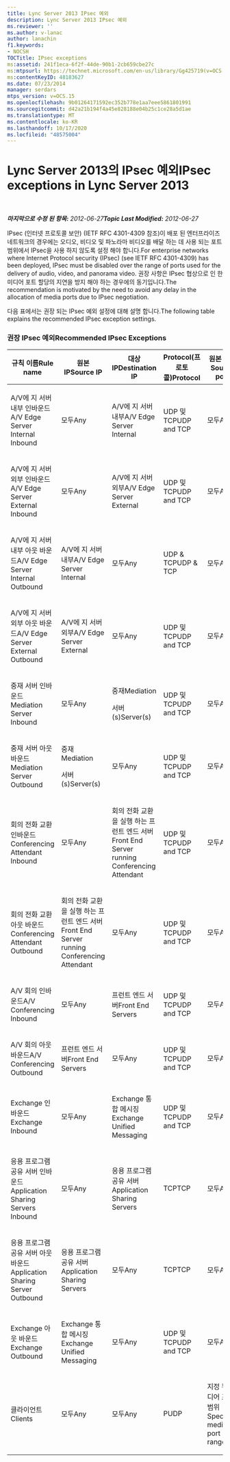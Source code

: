 ```yaml
---
title: Lync Server 2013 IPsec 예외
description: Lync Server 2013 IPsec 예외
ms.reviewer: ''
ms.author: v-lanac
author: lanachin
f1.keywords:
- NOCSH
TOCTitle: IPsec exceptions
ms:assetid: 241f1eca-6f2f-44de-90b1-2cb659cbe27c
ms:mtpsurl: https://technet.microsoft.com/en-us/library/Gg425719(v=OCS.15)
ms:contentKeyID: 48183627
ms.date: 07/23/2014
manager: serdars
mtps_version: v=OCS.15
ms.openlocfilehash: 9b01264171592ec352b778e1aa7eee5861801991
ms.sourcegitcommit: d42a21b194f4a45e828188e04b25c1ce28a5d1ae
ms.translationtype: MT
ms.contentlocale: ko-KR
ms.lasthandoff: 10/17/2020
ms.locfileid: "48575004"
---
```

# <a name="ipsec-exceptions-in-lync-server-2013"></a><span data-ttu-id="9b8b0-103">Lync Server 2013의 IPsec 예외</span><span class="sxs-lookup"><span data-stu-id="9b8b0-103">IPsec exceptions in Lync Server 2013</span></span>

<div data-xmlns="http://www.w3.org/1999/xhtml">

<div class="topic" data-xmlns="http://www.w3.org/1999/xhtml" data-msxsl="urn:schemas-microsoft-com:xslt" data-cs="https://msdn.microsoft.com/">

<div data-asp="https://msdn2.microsoft.com/asp">



</div>

<div id="mainSection">

<div id="mainBody">

<span> </span>

<span data-ttu-id="9b8b0-104">_**마지막으로 수정 된 항목:** 2012-06-27_</span><span class="sxs-lookup"><span data-stu-id="9b8b0-104">_**Topic Last Modified:** 2012-06-27_</span></span>

<span data-ttu-id="9b8b0-105">IPsec (인터넷 프로토콜 보안) (IETF RFC 4301-4309 참조)이 배포 된 엔터프라이즈 네트워크의 경우에는 오디오, 비디오 및 파노라마 비디오를 배달 하는 데 사용 되는 포트 범위에서 IPsec을 사용 하지 않도록 설정 해야 합니다.</span><span class="sxs-lookup"><span data-stu-id="9b8b0-105">For enterprise networks where Internet Protocol security (IPsec) (see IETF RFC 4301-4309) has been deployed, IPsec must be disabled over the range of ports used for the delivery of audio, video, and panorama video.</span></span> <span data-ttu-id="9b8b0-106">권장 사항은 IPsec 협상으로 인 한 미디어 포트 할당의 지연을 방지 해야 하는 경우에의 동기입니다.</span><span class="sxs-lookup"><span data-stu-id="9b8b0-106">The recommendation is motivated by the need to avoid any delay in the allocation of media ports due to IPsec negotiation.</span></span>

<span data-ttu-id="9b8b0-107">다음 표에서는 권장 되는 IPsec 예외 설정에 대해 설명 합니다.</span><span class="sxs-lookup"><span data-stu-id="9b8b0-107">The following table explains the recommended IPsec exception settings.</span></span>

### <a name="recommended-ipsec-exceptions"></a><span data-ttu-id="9b8b0-108">권장 IPsec 예외</span><span class="sxs-lookup"><span data-stu-id="9b8b0-108">Recommended IPsec Exceptions</span></span>

<table style="width:100%;">
<colgroup>
<col style="width: 14%" />
<col style="width: 14%" />
<col style="width: 14%" />
<col style="width: 14%" />
<col style="width: 14%" />
<col style="width: 14%" />
<col style="width: 14%" />
</colgroup>
<thead>
<tr class="header">
<th><span data-ttu-id="9b8b0-109">규칙 이름</span><span class="sxs-lookup"><span data-stu-id="9b8b0-109">Rule name</span></span></th>
<th><span data-ttu-id="9b8b0-110">원본 IP</span><span class="sxs-lookup"><span data-stu-id="9b8b0-110">Source IP</span></span></th>
<th><span data-ttu-id="9b8b0-111">대상 IP</span><span class="sxs-lookup"><span data-stu-id="9b8b0-111">Destination IP</span></span></th>
<th><span data-ttu-id="9b8b0-112">Protocol(프로토콜)</span><span class="sxs-lookup"><span data-stu-id="9b8b0-112">Protocol</span></span></th>
<th><span data-ttu-id="9b8b0-113">원본 포트</span><span class="sxs-lookup"><span data-stu-id="9b8b0-113">Source port</span></span></th>
<th><span data-ttu-id="9b8b0-114">대상 포트</span><span class="sxs-lookup"><span data-stu-id="9b8b0-114">Destination port</span></span></th>
<th><span data-ttu-id="9b8b0-115">인증 요구 사항</span><span class="sxs-lookup"><span data-stu-id="9b8b0-115">Authentication Requirement</span></span></th>
</tr>
</thead>
<tbody>
<tr class="odd">
<td><p><span data-ttu-id="9b8b0-116">A/V에 지 서버 내부 인바운드</span><span class="sxs-lookup"><span data-stu-id="9b8b0-116">A/V Edge Server Internal Inbound</span></span></p></td>
<td><p><span data-ttu-id="9b8b0-117">모두</span><span class="sxs-lookup"><span data-stu-id="9b8b0-117">Any</span></span></p></td>
<td><p><span data-ttu-id="9b8b0-118">A/V에 지 서버 내부</span><span class="sxs-lookup"><span data-stu-id="9b8b0-118">A/V Edge Server Internal</span></span></p></td>
<td><p><span data-ttu-id="9b8b0-119">UDP 및 TCP</span><span class="sxs-lookup"><span data-stu-id="9b8b0-119">UDP and TCP</span></span></p></td>
<td><p><span data-ttu-id="9b8b0-120">모두</span><span class="sxs-lookup"><span data-stu-id="9b8b0-120">Any</span></span></p></td>
<td><p><span data-ttu-id="9b8b0-121">모두</span><span class="sxs-lookup"><span data-stu-id="9b8b0-121">Any</span></span></p></td>
<td><p><span data-ttu-id="9b8b0-122">인증 안 함</span><span class="sxs-lookup"><span data-stu-id="9b8b0-122">Do not authenticate</span></span></p></td>
</tr>
<tr class="even">
<td><p><span data-ttu-id="9b8b0-123">A/V에 지 서버 외부 인바운드</span><span class="sxs-lookup"><span data-stu-id="9b8b0-123">A/V Edge Server External Inbound</span></span></p></td>
<td><p><span data-ttu-id="9b8b0-124">모두</span><span class="sxs-lookup"><span data-stu-id="9b8b0-124">Any</span></span></p></td>
<td><p><span data-ttu-id="9b8b0-125">A/V에 지 서버 외부</span><span class="sxs-lookup"><span data-stu-id="9b8b0-125">A/V Edge Server External</span></span></p></td>
<td><p><span data-ttu-id="9b8b0-126">UDP 및 TCP</span><span class="sxs-lookup"><span data-stu-id="9b8b0-126">UDP and TCP</span></span></p></td>
<td><p><span data-ttu-id="9b8b0-127">모두</span><span class="sxs-lookup"><span data-stu-id="9b8b0-127">Any</span></span></p></td>
<td><p><span data-ttu-id="9b8b0-128">모두</span><span class="sxs-lookup"><span data-stu-id="9b8b0-128">Any</span></span></p></td>
<td><p><span data-ttu-id="9b8b0-129">인증 안 함</span><span class="sxs-lookup"><span data-stu-id="9b8b0-129">Do not authenticate</span></span></p></td>
</tr>
<tr class="odd">
<td><p><span data-ttu-id="9b8b0-130">A/V에 지 서버 내부 아웃 바운드</span><span class="sxs-lookup"><span data-stu-id="9b8b0-130">A/V Edge Server Internal Outbound</span></span></p></td>
<td><p><span data-ttu-id="9b8b0-131">A/V에 지 서버 내부</span><span class="sxs-lookup"><span data-stu-id="9b8b0-131">A/V Edge Server Internal</span></span></p></td>
<td><p><span data-ttu-id="9b8b0-132">모두</span><span class="sxs-lookup"><span data-stu-id="9b8b0-132">Any</span></span></p></td>
<td><p><span data-ttu-id="9b8b0-133">UDP &amp; TCP</span><span class="sxs-lookup"><span data-stu-id="9b8b0-133">UDP &amp; TCP</span></span></p></td>
<td><p><span data-ttu-id="9b8b0-134">모두</span><span class="sxs-lookup"><span data-stu-id="9b8b0-134">Any</span></span></p></td>
<td><p><span data-ttu-id="9b8b0-135">모두</span><span class="sxs-lookup"><span data-stu-id="9b8b0-135">Any</span></span></p></td>
<td><p><span data-ttu-id="9b8b0-136">인증 안 함</span><span class="sxs-lookup"><span data-stu-id="9b8b0-136">Do not authenticate</span></span></p></td>
</tr>
<tr class="even">
<td><p><span data-ttu-id="9b8b0-137">A/V에 지 서버 외부 아웃 바운드</span><span class="sxs-lookup"><span data-stu-id="9b8b0-137">A/V Edge Server External Outbound</span></span></p></td>
<td><p><span data-ttu-id="9b8b0-138">A/V에 지 서버 외부</span><span class="sxs-lookup"><span data-stu-id="9b8b0-138">A/V Edge Server External</span></span></p></td>
<td><p><span data-ttu-id="9b8b0-139">모두</span><span class="sxs-lookup"><span data-stu-id="9b8b0-139">Any</span></span></p></td>
<td><p><span data-ttu-id="9b8b0-140">UDP 및 TCP</span><span class="sxs-lookup"><span data-stu-id="9b8b0-140">UDP and TCP</span></span></p></td>
<td><p><span data-ttu-id="9b8b0-141">모두</span><span class="sxs-lookup"><span data-stu-id="9b8b0-141">Any</span></span></p></td>
<td><p><span data-ttu-id="9b8b0-142">모두</span><span class="sxs-lookup"><span data-stu-id="9b8b0-142">Any</span></span></p></td>
<td><p><span data-ttu-id="9b8b0-143">인증 안 함</span><span class="sxs-lookup"><span data-stu-id="9b8b0-143">Do not authenticate</span></span></p></td>
</tr>
<tr class="odd">
<td><p><span data-ttu-id="9b8b0-144">중재 서버 인바운드</span><span class="sxs-lookup"><span data-stu-id="9b8b0-144">Mediation Server Inbound</span></span></p></td>
<td><p><span data-ttu-id="9b8b0-145">모두</span><span class="sxs-lookup"><span data-stu-id="9b8b0-145">Any</span></span></p></td>
<td><p><span data-ttu-id="9b8b0-146">중재</span><span class="sxs-lookup"><span data-stu-id="9b8b0-146">Mediation</span></span></p>
<p><span data-ttu-id="9b8b0-147">서버 (s)</span><span class="sxs-lookup"><span data-stu-id="9b8b0-147">Server(s)</span></span></p></td>
<td><p><span data-ttu-id="9b8b0-148">UDP 및 TCP</span><span class="sxs-lookup"><span data-stu-id="9b8b0-148">UDP and TCP</span></span></p></td>
<td><p><span data-ttu-id="9b8b0-149">모두</span><span class="sxs-lookup"><span data-stu-id="9b8b0-149">Any</span></span></p></td>
<td><p><span data-ttu-id="9b8b0-150">모두</span><span class="sxs-lookup"><span data-stu-id="9b8b0-150">Any</span></span></p></td>
<td><p><span data-ttu-id="9b8b0-151">인증 안 함</span><span class="sxs-lookup"><span data-stu-id="9b8b0-151">Do not authenticate</span></span></p></td>
</tr>
<tr class="even">
<td><p><span data-ttu-id="9b8b0-152">중재 서버 아웃 바운드</span><span class="sxs-lookup"><span data-stu-id="9b8b0-152">Mediation Server Outbound</span></span></p></td>
<td><p><span data-ttu-id="9b8b0-153">중재</span><span class="sxs-lookup"><span data-stu-id="9b8b0-153">Mediation</span></span></p>
<p><span data-ttu-id="9b8b0-154">서버 (s)</span><span class="sxs-lookup"><span data-stu-id="9b8b0-154">Server(s)</span></span></p></td>
<td><p><span data-ttu-id="9b8b0-155">모두</span><span class="sxs-lookup"><span data-stu-id="9b8b0-155">Any</span></span></p></td>
<td><p><span data-ttu-id="9b8b0-156">UDP 및 TCP</span><span class="sxs-lookup"><span data-stu-id="9b8b0-156">UDP and TCP</span></span></p></td>
<td><p><span data-ttu-id="9b8b0-157">모두</span><span class="sxs-lookup"><span data-stu-id="9b8b0-157">Any</span></span></p></td>
<td><p><span data-ttu-id="9b8b0-158">모두</span><span class="sxs-lookup"><span data-stu-id="9b8b0-158">Any</span></span></p></td>
<td><p><span data-ttu-id="9b8b0-159">인증 안 함</span><span class="sxs-lookup"><span data-stu-id="9b8b0-159">Do not authenticate</span></span></p></td>
</tr>
<tr class="odd">
<td><p><span data-ttu-id="9b8b0-160">회의 전화 교환 인바운드</span><span class="sxs-lookup"><span data-stu-id="9b8b0-160">Conferencing Attendant Inbound</span></span></p></td>
<td><p><span data-ttu-id="9b8b0-161">모두</span><span class="sxs-lookup"><span data-stu-id="9b8b0-161">Any</span></span></p></td>
<td><p><span data-ttu-id="9b8b0-162">회의 전화 교환을 실행 하는 프런트 엔드 서버</span><span class="sxs-lookup"><span data-stu-id="9b8b0-162">Front End Server running Conferencing Attendant</span></span></p></td>
<td><p><span data-ttu-id="9b8b0-163">UDP 및 TCP</span><span class="sxs-lookup"><span data-stu-id="9b8b0-163">UDP and TCP</span></span></p></td>
<td><p><span data-ttu-id="9b8b0-164">모두</span><span class="sxs-lookup"><span data-stu-id="9b8b0-164">Any</span></span></p></td>
<td><p><span data-ttu-id="9b8b0-165">모두</span><span class="sxs-lookup"><span data-stu-id="9b8b0-165">Any</span></span></p></td>
<td><p><span data-ttu-id="9b8b0-166">인증 안 함</span><span class="sxs-lookup"><span data-stu-id="9b8b0-166">Do not authenticate</span></span></p></td>
</tr>
<tr class="even">
<td><p><span data-ttu-id="9b8b0-167">회의 전화 교환 아웃 바운드</span><span class="sxs-lookup"><span data-stu-id="9b8b0-167">Conferencing Attendant Outbound</span></span></p></td>
<td><p><span data-ttu-id="9b8b0-168">회의 전화 교환을 실행 하는 프런트 엔드 서버</span><span class="sxs-lookup"><span data-stu-id="9b8b0-168">Front End Server running Conferencing Attendant</span></span></p></td>
<td><p><span data-ttu-id="9b8b0-169">모두</span><span class="sxs-lookup"><span data-stu-id="9b8b0-169">Any</span></span></p></td>
<td><p><span data-ttu-id="9b8b0-170">UDP 및 TCP</span><span class="sxs-lookup"><span data-stu-id="9b8b0-170">UDP and TCP</span></span></p></td>
<td><p><span data-ttu-id="9b8b0-171">모두</span><span class="sxs-lookup"><span data-stu-id="9b8b0-171">Any</span></span></p></td>
<td><p><span data-ttu-id="9b8b0-172">모두</span><span class="sxs-lookup"><span data-stu-id="9b8b0-172">Any</span></span></p></td>
<td><p><span data-ttu-id="9b8b0-173">인증 안 함</span><span class="sxs-lookup"><span data-stu-id="9b8b0-173">Do not authenticate</span></span></p></td>
</tr>
<tr class="odd">
<td><p><span data-ttu-id="9b8b0-174">A/V 회의 인바운드</span><span class="sxs-lookup"><span data-stu-id="9b8b0-174">A/V Conferencing Inbound</span></span></p></td>
<td><p><span data-ttu-id="9b8b0-175">모두</span><span class="sxs-lookup"><span data-stu-id="9b8b0-175">Any</span></span></p></td>
<td><p><span data-ttu-id="9b8b0-176">프런트 엔드 서버</span><span class="sxs-lookup"><span data-stu-id="9b8b0-176">Front End Servers</span></span></p></td>
<td><p><span data-ttu-id="9b8b0-177">UDP 및 TCP</span><span class="sxs-lookup"><span data-stu-id="9b8b0-177">UDP and TCP</span></span></p></td>
<td><p><span data-ttu-id="9b8b0-178">모두</span><span class="sxs-lookup"><span data-stu-id="9b8b0-178">Any</span></span></p></td>
<td><p><span data-ttu-id="9b8b0-179">모두</span><span class="sxs-lookup"><span data-stu-id="9b8b0-179">Any</span></span></p></td>
<td><p><span data-ttu-id="9b8b0-180">인증 안 함</span><span class="sxs-lookup"><span data-stu-id="9b8b0-180">Do not authenticate</span></span></p></td>
</tr>
<tr class="even">
<td><p><span data-ttu-id="9b8b0-181">A/V 회의 아웃 바운드</span><span class="sxs-lookup"><span data-stu-id="9b8b0-181">A/V Conferencing Outbound</span></span></p></td>
<td><p><span data-ttu-id="9b8b0-182">프런트 엔드 서버</span><span class="sxs-lookup"><span data-stu-id="9b8b0-182">Front End Servers</span></span></p></td>
<td><p><span data-ttu-id="9b8b0-183">모두</span><span class="sxs-lookup"><span data-stu-id="9b8b0-183">Any</span></span></p></td>
<td><p><span data-ttu-id="9b8b0-184">UDP 및 TCP</span><span class="sxs-lookup"><span data-stu-id="9b8b0-184">UDP and TCP</span></span></p></td>
<td><p><span data-ttu-id="9b8b0-185">모두</span><span class="sxs-lookup"><span data-stu-id="9b8b0-185">Any</span></span></p></td>
<td><p><span data-ttu-id="9b8b0-186">모두</span><span class="sxs-lookup"><span data-stu-id="9b8b0-186">Any</span></span></p></td>
<td><p><span data-ttu-id="9b8b0-187">인증 안 함</span><span class="sxs-lookup"><span data-stu-id="9b8b0-187">Do not authenticate</span></span></p></td>
</tr>
<tr class="odd">
<td><p><span data-ttu-id="9b8b0-188">Exchange 인바운드</span><span class="sxs-lookup"><span data-stu-id="9b8b0-188">Exchange Inbound</span></span></p></td>
<td><p><span data-ttu-id="9b8b0-189">모두</span><span class="sxs-lookup"><span data-stu-id="9b8b0-189">Any</span></span></p></td>
<td><p><span data-ttu-id="9b8b0-190">Exchange 통합 메시징</span><span class="sxs-lookup"><span data-stu-id="9b8b0-190">Exchange Unified Messaging</span></span></p></td>
<td><p><span data-ttu-id="9b8b0-191">UDP 및 TCP</span><span class="sxs-lookup"><span data-stu-id="9b8b0-191">UDP and TCP</span></span></p></td>
<td><p><span data-ttu-id="9b8b0-192">모두</span><span class="sxs-lookup"><span data-stu-id="9b8b0-192">Any</span></span></p></td>
<td><p><span data-ttu-id="9b8b0-193">모두</span><span class="sxs-lookup"><span data-stu-id="9b8b0-193">Any</span></span></p></td>
<td><p><span data-ttu-id="9b8b0-194">인증 안 함</span><span class="sxs-lookup"><span data-stu-id="9b8b0-194">Do not authenticate</span></span></p></td>
</tr>
<tr class="even">
<td><p><span data-ttu-id="9b8b0-195">응용 프로그램 공유 서버 인바운드</span><span class="sxs-lookup"><span data-stu-id="9b8b0-195">Application Sharing Servers Inbound</span></span></p></td>
<td><p><span data-ttu-id="9b8b0-196">모두</span><span class="sxs-lookup"><span data-stu-id="9b8b0-196">Any</span></span></p></td>
<td><p><span data-ttu-id="9b8b0-197">응용 프로그램 공유 서버</span><span class="sxs-lookup"><span data-stu-id="9b8b0-197">Application Sharing Servers</span></span></p></td>
<td><p><span data-ttu-id="9b8b0-198">TCP</span><span class="sxs-lookup"><span data-stu-id="9b8b0-198">TCP</span></span></p></td>
<td><p><span data-ttu-id="9b8b0-199">모두</span><span class="sxs-lookup"><span data-stu-id="9b8b0-199">Any</span></span></p></td>
<td><p><span data-ttu-id="9b8b0-200">모두</span><span class="sxs-lookup"><span data-stu-id="9b8b0-200">Any</span></span></p></td>
<td><p><span data-ttu-id="9b8b0-201">인증 안 함</span><span class="sxs-lookup"><span data-stu-id="9b8b0-201">Do not authenticate</span></span></p></td>
</tr>
<tr class="odd">
<td><p><span data-ttu-id="9b8b0-202">응용 프로그램 공유 서버 아웃 바운드</span><span class="sxs-lookup"><span data-stu-id="9b8b0-202">Application Sharing Server Outbound</span></span></p></td>
<td><p><span data-ttu-id="9b8b0-203">응용 프로그램 공유 서버</span><span class="sxs-lookup"><span data-stu-id="9b8b0-203">Application Sharing Servers</span></span></p></td>
<td><p><span data-ttu-id="9b8b0-204">모두</span><span class="sxs-lookup"><span data-stu-id="9b8b0-204">Any</span></span></p></td>
<td><p><span data-ttu-id="9b8b0-205">TCP</span><span class="sxs-lookup"><span data-stu-id="9b8b0-205">TCP</span></span></p></td>
<td><p><span data-ttu-id="9b8b0-206">모두</span><span class="sxs-lookup"><span data-stu-id="9b8b0-206">Any</span></span></p></td>
<td><p><span data-ttu-id="9b8b0-207">모두</span><span class="sxs-lookup"><span data-stu-id="9b8b0-207">Any</span></span></p></td>
<td><p><span data-ttu-id="9b8b0-208">인증 안 함</span><span class="sxs-lookup"><span data-stu-id="9b8b0-208">Do not authenticate</span></span></p></td>
</tr>
<tr class="even">
<td><p><span data-ttu-id="9b8b0-209">Exchange 아웃 바운드</span><span class="sxs-lookup"><span data-stu-id="9b8b0-209">Exchange Outbound</span></span></p></td>
<td><p><span data-ttu-id="9b8b0-210">Exchange 통합 메시징</span><span class="sxs-lookup"><span data-stu-id="9b8b0-210">Exchange Unified Messaging</span></span></p></td>
<td><p><span data-ttu-id="9b8b0-211">모두</span><span class="sxs-lookup"><span data-stu-id="9b8b0-211">Any</span></span></p></td>
<td><p><span data-ttu-id="9b8b0-212">UDP 및 TCP</span><span class="sxs-lookup"><span data-stu-id="9b8b0-212">UDP and TCP</span></span></p></td>
<td><p><span data-ttu-id="9b8b0-213">모두</span><span class="sxs-lookup"><span data-stu-id="9b8b0-213">Any</span></span></p></td>
<td><p><span data-ttu-id="9b8b0-214">모두</span><span class="sxs-lookup"><span data-stu-id="9b8b0-214">Any</span></span></p></td>
<td><p><span data-ttu-id="9b8b0-215">인증 안 함</span><span class="sxs-lookup"><span data-stu-id="9b8b0-215">Do not authenticate</span></span></p></td>
</tr>
<tr class="odd">
<td><p><span data-ttu-id="9b8b0-216">클라이언트</span><span class="sxs-lookup"><span data-stu-id="9b8b0-216">Clients</span></span></p></td>
<td><p><span data-ttu-id="9b8b0-217">모두</span><span class="sxs-lookup"><span data-stu-id="9b8b0-217">Any</span></span></p></td>
<td><p><span data-ttu-id="9b8b0-218">모두</span><span class="sxs-lookup"><span data-stu-id="9b8b0-218">Any</span></span></p></td>
<td><p><span data-ttu-id="9b8b0-219">P</span><span class="sxs-lookup"><span data-stu-id="9b8b0-219">UDP</span></span></p></td>
<td><p><span data-ttu-id="9b8b0-220">지정 된 미디어 포트 범위</span><span class="sxs-lookup"><span data-stu-id="9b8b0-220">Specified media port range</span></span></p></td>
<td><p><span data-ttu-id="9b8b0-221">모두</span><span class="sxs-lookup"><span data-stu-id="9b8b0-221">Any</span></span></p></td>
<td><p><span data-ttu-id="9b8b0-222">인증 안 함</span><span class="sxs-lookup"><span data-stu-id="9b8b0-222">Do not authenticate</span></span></p></td>
</tr>
</tbody>
</table>


</div>

<span> </span>

</div>

</div>

</div>

